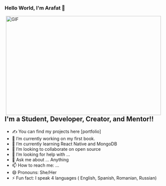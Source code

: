 ### Hello World, I'm Arafat 👋

<img align="right" alt="GIF" src="https://raw.githubusercontent.com/arafathussendev/arafathussendev/main/images/coding.gif" width="500" height="320" />

## I'm a Student, Developer, Creator, and Mentor!!


- ✍ You can find my projects here [portfolio]
- 🔭 I’m currently working on my first book.
- 🌱 I’m currently learning React Native and MongoDB
- 👯 I’m looking to collaborate on open source
- 🤔 I’m looking for help with ...
- 💬 Ask me about ... Anything
- 📫 How to reach me: ...
- 😄 Pronouns: She/Her
- ⚡ Fun fact: I speak 4 languages ( English, Spanish, Romanian, Russian)

